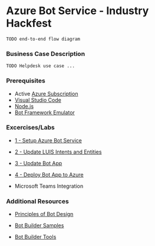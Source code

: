 # Azure Bot Service - Industry Hackfest

    TODO end-to-end flow diagram

### Business Case Description

    TODO Helpdesk use case ...

### Prerequisites

- Active [Azure Subscription](https://azure.microsoft.com/en-us/free/)
- [Visual Studio Code](https://www.visualstudio.com/downloads)
- [Node.js](https://nodejs.org/)
- [Bot Framework Emulator](https://github.com/Microsoft/BotFramework-Emulator)

### Excercises/Labs

- [1 - Setup Azure Bot Service]()
- [2 - Update LUIS Intents and Entities]()
- [3 - Update Bot App]()
- [4 - Deploy Bot App to Azure]()

- Microsoft Teams Integration


### Additional Resources
- [Principles of Bot Design](https://docs.microsoft.com/en-us/azure/bot-service/bot-service-design-principles?view=azure-bot-service-4.0)

- [Bot Builder Samples](https://github.com/Microsoft/BotBuilder-Samples/blob/master/readme.md)

- [Bot Builder Tools](https://docs.microsoft.com/en-us/azure/bot-service/bot-builder-tools?view=azure-bot-service-4.0)